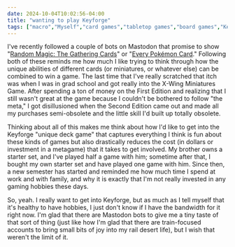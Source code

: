 ```yaml
---
date: 2024-10-04T10:02:56-04:00
title: "wanting to play Keyforge"
tags: ["macro","Myself","card games","tabletop games","board games","Keyforge","Pokémon TCG","Magic: The Gathering","X-Wing Miniatures Game","Mastodon"]
---
```

I've recently followed a couple of bots on Mastodon that promise to show "[Random Magic: The Gathering Cards](https://botsin.space/@random_mtg)" or "[Every Pokémon Card](https://mastodon.social/@EveryPkmnCard)." Following both of these reminds me how much I like trying to think through how the unique abilities of different cards (or miniatures, or whatever else) can be combined to win a game. The last time that I've really scratched that itch was when I was in grad school and got really into the X-Wing Miniatures Game. After spending a ton of money on the First Edition and realizing that I still wasn't great at the game because I couldn't be bothered to follow "the meta," I got disillusioned when the Second Edition came out and made all my purchases semi-obsolete and the little skill I'd built up totally obsolete.

 Thinking about all of this makes me think about how I'd like to get into the Keyforge "unique deck game" that captures everything I think is fun about these kinds of games but also drastically reduces the cost (in dollars or investment in a metagame) that it takes to get involved. My brother owns a starter set, and I've played half a game with him; sometime after that, I bought my own starter set and have played one game with him. Since then, a new semester has started and reminded me how much time I spend at work and with family, and why it is exactly that I'm not really invested in any gaming hobbies these days.
 
 So, yeah. I really want to get into Keyforge, but as much as I tell myself that it's healthy to have hobbies, I just don't know if I have the bandwidth for it right now. I'm glad that there are Mastodon bots to give me a tiny taste of that sort of thing (just like how I'm glad that there are train-focused accounts to bring small bits of joy into my rail desert life), but I wish that weren't the limit of it.